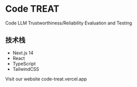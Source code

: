 # Code TREAT

Code LLM Trustworthiness/Reliability Evaluation and Testing


## 技术栈

- Next.js 14
- React
- TypeScript
- TailwindCSS

Visit our website
code-treat.vercel.app
